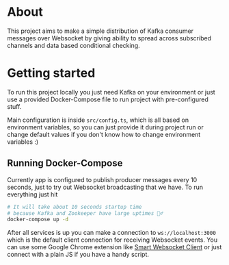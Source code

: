 # About

This project aims to make a simple distribution of Kafka consumer messages over Websocket by giving ability to spread across subscribed channels and data based conditional checking.

# Getting started

To run this project locally you just need Kafka on your environment or just use a provided Docker-Compose file to run project with pre-configured stuff.

Main configuration is inside `src/config.ts`, which is all based on environment variables, so you can just provide it during project run or change default values if you don't know how to change environment variables :)

## Running Docker-Compose

Currently app is configured to publish producer messages every 10 seconds, just to try out Websocket broadcasting that we have. To run everything just hit

```bash
# It will take about 10 seconds startup time
# because Kafka and Zookeeper have large uptimes 🤷‍♂️
docker-compose up -d
```

After all services is up you can make a connection to `ws://localhost:3000` which is the default client connection for receiving Websocket events.
You can use some Google Chrome extension like [Smart Websocket Client](https://chrome.google.com/webstore/detail/smart-websocket-client/omalebghpgejjiaoknljcfmglgbpocdp) or just connect with a plain JS if you have a handy script.
